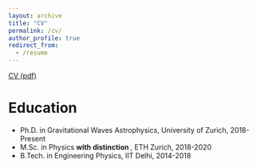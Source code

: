 ```yaml
---
layout: archive
title: "CV"
permalink: /cv/
author_profile: true
redirect_from:
  - /resume
---
```


<a href="[MuditGarg_CV](https://github.com/muditgarg96/muditgarg96.github.io/blob/master/_pages/MuditGarg_CV.pdf)">CV (pdf)</a>

Education
======
* Ph.D. in Gravitational Waves Astrophysics, University of Zurich, 2018-Present
* M.Sc. in Physics <b> with distinction </b>, ETH Zurich, 2018-2020
* B.Tech. in Engineering Physics, IIT Delhi, 2014-2018
